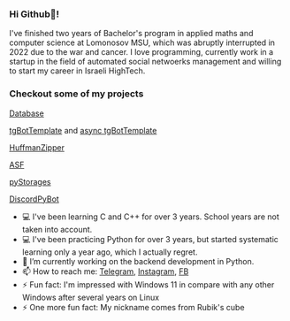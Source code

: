 ### Hi Github👋!

I've finished two years of Bachelor's program in applied maths and computer science at Lomonosov MSU, which was abruptly interrupted in 2022 due to the war and cancer.
I love programming, currently work in a startup in the field of automated social netwoerks management and willing to start my career in Israeli HighTech.


### Checkout some of my projects

[Database](../../../database)

[tgBotTemplate](../../../tgBotTemplate) and [async tgBotTemplate](../../../async_tgBotTemplate)

[HuffmanZipper](../../../HuffmanZipper)

[ASF](../../../ASF)

[pyStorages](../../../pyStorages)

[DiscordPyBot](../../../discordpy-bot)

<!--
**Cub1tor/Cub1tor** is a ✨ _special_ ✨ repository because its `README.md` (this file) appears on your GitHub profile.

Here are some ideas to get you started:

- 👯 I’m looking to collaborate on ...
- 🤔 I’m looking for help with ...
- 💬 Ask me about ...
- 😄 Pronouns: ...
-->

- 💻 I've been learning C and C++ for over 3 years. School years are not taken into account.
- 💻 I've been practicing Python for over 3 years, but started systematic learning only a year ago, which I actually regret.
- 🔭 I’m currently working on the backend development in Python.
- 📫 How to reach me: [Telegram](https://t.me/Cub11k), [Instagram](https://instagram.com/kost_ost), [FB](https://www.facebook.com/Cub11k)
- ⚡ Fun fact: I'm impressed with Windows 11 in compare with any other Windows after several years on Linux
- ⚡ One more fun fact: My nickname comes from Rubik's cube
